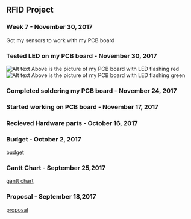 RFID Project
------------
### Week 7 - November 30, 2017
Got my sensors to work with my PCB board
### Tested LED on my PCB board - November 30, 2017
![Alt text](https://github.com/gurusharma/RFID/blob/master/20171201_130101.jpg?raw=true "PCB Board LED working")
Above is the picture of my PCB board with LED flashing red
![Alt text](https://github.com/gurusharma/RFID/blob/master/20171201_130036.jpg?raw=true "PCB Board LED working")
Above is the picture of my PCB board with LED flashing green


### Completed soldering my PCB board - November 24, 2017

### Started working on PCB board - November 17, 2017

### Recieved Hardware parts - October 16, 2017

### Budget - October 2, 2017
[budget](https://github.com/gurusharma/RFID/blob/master/Guru_budget.xlsx)

### Gantt Chart - September 25,2017
[gantt chart](https://github.com/gurusharma/RFID/blob/master/GuruSharma.mpp)

### Proposal - September 18,2017
[proposal](https://github.com/gurusharma/RFID/blob/master/ProposalContentStudentNameRev02.xlsx)
